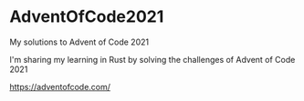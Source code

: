 # AdventOfCode2021
My solutions to Advent of Code 2021

I'm sharing my learning in Rust by solving the challenges of Advent of Code 2021

https://adventofcode.com/
